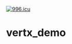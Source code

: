 <a href="https://996.icu"><img src="https://img.shields.io/badge/link-996.icu-red.svg" alt="996.icu"></a>
# vertx_demo
